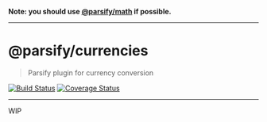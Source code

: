**Note: you should use [@parsify/math](https://github.com/parsify-dev/math) if possible.**

---

# @parsify/currencies

> Parsify plugin for currency conversion

[![Build Status](https://travis-ci.com/parsify-dev/currencies.svg?branch=master)](https://travis-ci.com/parsify-dev/currencies) 
[![Coverage Status](https://coveralls.io/repos/github/parsify-dev/currencies/badge.svg?branch=master)](https://coveralls.io/github/parsify-dev/currencies?branch=master)

---

WIP
